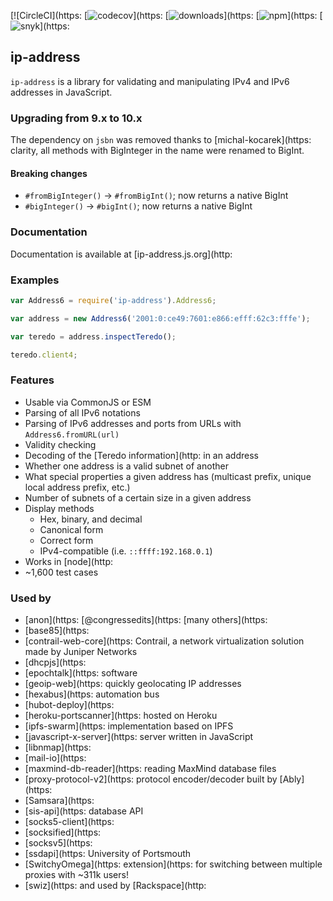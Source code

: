 [![CircleCI](https:
[![codecov]](https:
[![downloads]](https:
[![npm]](https:
[![snyk]](https:

[codecov]: https:
[downloads]: https:
[npm]: https:
[snyk]: https:

## ip-address

`ip-address` is a library for validating and manipulating IPv4 and IPv6
addresses in JavaScript.

### Upgrading from 9.x to 10.x

The dependency on `jsbn` was removed thanks to
[michal-kocarek](https:
clarity, all methods with BigInteger in the name were renamed to BigInt.

#### Breaking changes

- `#fromBigInteger()` → `#fromBigInt()`; now returns a native BigInt
- `#bigInteger()` → `#bigInt()`; now returns a native BigInt

### Documentation

Documentation is available at [ip-address.js.org](http:

### Examples

```js
var Address6 = require('ip-address').Address6;

var address = new Address6('2001:0:ce49:7601:e866:efff:62c3:fffe');

var teredo = address.inspectTeredo();

teredo.client4;    
```

### Features

- Usable via CommonJS or ESM
- Parsing of all IPv6 notations
- Parsing of IPv6 addresses and ports from URLs with `Address6.fromURL(url)`
- Validity checking
- Decoding of the [Teredo
  information](http:
  in an address
- Whether one address is a valid subnet of another
- What special properties a given address has (multicast prefix, unique
  local address prefix, etc.)
- Number of subnets of a certain size in a given address
- Display methods
  - Hex, binary, and decimal
  - Canonical form
  - Correct form
  - IPv4-compatible (i.e. `::ffff:192.168.0.1`)
- Works in [node](http:
- ~1,600 test cases

### Used by

- [anon](https:
  [@congressedits](https:
  [many others](https:
- [base85](https:
- [contrail-web-core](https:
  Contrail, a network virtualization solution made by Juniper Networks
- [dhcpjs](https:
- [epochtalk](https:
  software
- [geoip-web](https:
  quickly geolocating IP addresses
- [hexabus](https:
  automation bus
- [hubot-deploy](https:
- [heroku-portscanner](https:
  hosted on Heroku
- [ipfs-swarm](https:
  implementation based on IPFS
- [javascript-x-server](https:
  server written in JavaScript
- [libnmap](https:
- [mail-io](https:
- [maxmind-db-reader](https:
  reading MaxMind database files
- [proxy-protocol-v2](https:
  protocol encoder/decoder built by [Ably](https:
- [Samsara](https:
- [sis-api](https:
  database API
- [socks5-client](https:
- [socksified](https:
- [socksv5](https:
- [ssdapi](https:
  University of Portsmouth
- [SwitchyOmega](https:
  extension](https:
  for switching between multiple proxies with ~311k users!
- [swiz](https:
  and used by [Rackspace](http:
